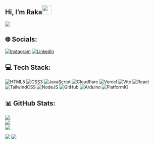 <h2 id="hi-im-Raka">Hi, I’m Raka<img src="https://raw.githubusercontent.com/MartinHeinz/MartinHeinz/master/wave.gif" width="30px"></h2>
<p>
  <a href="https://github.com/DenverCoder1/readme-typing-svg"><img src="https://readme-typing-svg.herokuapp.com?&amp;font=IBM+Plex+Sans&amp;color=2e8afa&amp;size=20&amp;lines=Welcome+to+my+GitHub+Profile!;I'm+also+studying+Computer+Engineering"></a>
</p>


## 🌐 Socials:
[![Instagram](https://img.shields.io/badge/Instagram-%23E4405F.svg?style=for-the-badge&logo=Instagram&logoColor=white)](https://instagram.com/rakresptra) [![LinkedIn](https://img.shields.io/badge/LinkedIn-%230077B5.svg?style=for-the-badge&logo=linkedin&logoColor=white)](https://linkedin.com/in/Raka-Restu-Saputra) 

## 💻 Tech Stack:
![HTML5](https://img.shields.io/badge/html5-%23E34F26.svg?style=for-the-badge&logo=html5&logoColor=white) ![CSS3](https://img.shields.io/badge/css3-%231572B6.svg?style=for-the-badge&logo=css3&logoColor=white) ![JavaScript](https://img.shields.io/badge/javascript-%23323330.svg?style=for-the-badge&logo=javascript&logoColor=%23F7DF1E) ![Cloudflare](https://img.shields.io/badge/Cloudflare-F38020?style=for-the-badge&logo=Cloudflare&logoColor=white) ![Vercel](https://img.shields.io/badge/vercel-%23000000.svg?style=for-the-badge&logo=vercel&logoColor=white) ![Vite](https://img.shields.io/badge/vite-%23646CFF.svg?style=for-the-badge&logo=vite&logoColor=white) ![React](https://img.shields.io/badge/react-%2320232a.svg?style=for-the-badge&logo=react&logoColor=%2361DAFB) ![TailwindCSS](https://img.shields.io/badge/tailwindcss-%2338B2AC.svg?style=for-the-badge&logo=tailwind-css&logoColor=white) ![NodeJS](https://img.shields.io/badge/node.js-6DA55F?style=for-the-badge&logo=node.js&logoColor=white) ![GitHub](https://img.shields.io/badge/github-%23121011.svg?style=for-the-badge&logo=github&logoColor=white) ![Arduino](https://img.shields.io/badge/-Arduino-00979D?style=for-the-badge&logo=Arduino&logoColor=white) ![PlatformIO](https://img.shields.io/badge/PlatformIO-%23222.svg?style=for-the-badge&logo=platformio&logoColor=%23f5822a)
## 📊 GitHub Stats:
![](https://github-readme-stats.vercel.app/api?username=Raka-coder&theme=react&hide_border=true&include_all_commits=false&count_private=false)<br/>
![](https://github-readme-streak-stats.herokuapp.com/?user=Raka-coder&theme=react&hide_border=true)<br/>
![](https://github-readme-stats.vercel.app/api/top-langs/?username=Raka-coder&theme=react&hide_border=true&include_all_commits=false&count_private=false&layout=compact)

[![](https://visitcount.itsvg.in/api?id=Raka-coder&label=Profile%20Views&color=1&icon=0&pretty=true)](https://visitcount.itsvg.in)
![](https://komarev.com/ghpvc/?username=Raka-coder&style=flat-square)
